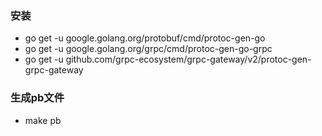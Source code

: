 ### 安装
- go get -u google.golang.org/protobuf/cmd/protoc-gen-go
- go get -u google.golang.org/grpc/cmd/protoc-gen-go-grpc
- go get -u github.com/grpc-ecosystem/grpc-gateway/v2/protoc-gen-grpc-gateway

### 生成pb文件
- make pb